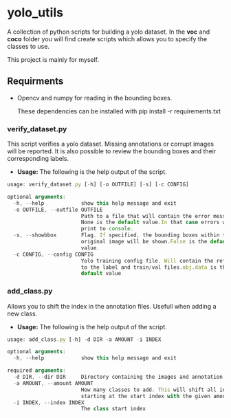 # yolo_utils

A collection of python scripts for building a yolo dataset.
In the **voc** and **coco** folder you will find create scripts 
which allows you to specify the classes to use.

This project is mainly for myself.

## Requirments
* Opencv and numpy for reading in the bounding boxes.

  These dependencies can be installed with pip install -r requirements.txt

### verify_dataset.py
This script verifies a yolo dataset. Missing annotations or corrupt images will be reported.
It is also possible to review the bounding boxes and their corresponding labels.

* **Usage:**
The following is the help output of the script.

```javascript
usage: verify_dataset.py [-h] [-o OUTFILE] [-s] [-c CONFIG]

optional arguments:
  -h, --help            show this help message and exit
  -o OUTFILE, --outfile OUTFILE
                        Path to a file that will contain the error messages.
                        None is the default value.In that case errors will be
                        print to console.
  -s, --showbbox        Flag. If specified, the bounding boxes within the
                        original image will be shown.False is the default
                        value.
  -c CONFIG, --config CONFIG
                        Yolo training config file. Will contain the references
                        to the label and train/val files.obj.data is the
                        default value
```

### add_class.py
Allows you to shift the index in the annotation files. Usefull when adding a new class.


* **Usage:**
The following is the help output of the script.

```javascript
usage: add_class.py [-h] -d DIR -a AMOUNT -i INDEX

optional arguments:
  -h, --help            show this help message and exit

required arguments:
  -d DIR, --dir DIR     Directory containing the images and annotation
  -a AMOUNT, --amount AMOUNT
                        How many classes to add. This will shift all indices
                        starting at the start index with the given amount.
  -i INDEX, --index INDEX
                        The class start index
```
    

